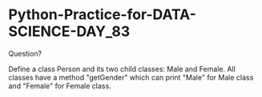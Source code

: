 # Python-Practice-for-DATA-SCIENCE-DAY_83
Question?

Define a class Person and its two child classes: Male and Female. All classes have a method "getGender" which can print "Male" for Male class and "Female" for Female class.
